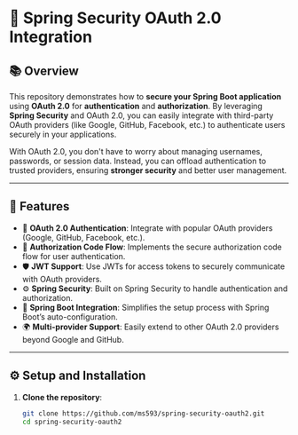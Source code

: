 # 🚀 **Spring Security OAuth 2.0** Integration

## 📚 Overview

This repository demonstrates how to **secure your Spring Boot application** using **OAuth 2.0** for **authentication** and **authorization**. By leveraging **Spring Security** and OAuth 2.0, you can easily integrate with third-party OAuth providers (like Google, GitHub, Facebook, etc.) to authenticate users securely in your applications.

With OAuth 2.0, you don't have to worry about managing usernames, passwords, or session data. Instead, you can offload authentication to trusted providers, ensuring **stronger security** and better user management.

---

## 🌟 Features

- 🔐 **OAuth 2.0 Authentication**: Integrate with popular OAuth providers (Google, GitHub, Facebook, etc.).
- 🔑 **Authorization Code Flow**: Implements the secure authorization code flow for user authentication.
- 🛡️ **JWT Support**: Use JWTs for access tokens to securely communicate with OAuth providers.
- ⚙️ **Spring Security**: Built on Spring Security to handle authentication and authorization.
- 🚀 **Spring Boot Integration**: Simplifies the setup process with Spring Boot’s auto-configuration.
- 🌍 **Multi-provider Support**: Easily extend to other OAuth 2.0 providers beyond Google and GitHub.
  
---

## ⚙️ Setup and Installation

1. **Clone the repository**:
   ```bash
   git clone https://github.com/ms593/spring-security-oauth2.git
   cd spring-security-oauth2
